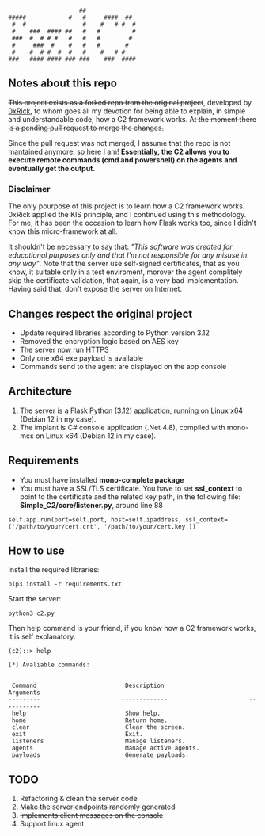 ```                                                                                                                                                                                                                                            
                    ##                                                                                                                                                                                                                      
#####            #   #     ####  ##                                                                                                                                                                                                         
 #  #                #    #   # #  #                                                                                                                                                                                                        
 #    ###  #### ##   #   #         #                                                                                                                                                                                                        
 ###  #  # # #   #   #   #        #                                                                                                                                                                                                         
 #     ###  #    #   #   #       #                                                                                                                                                                                                          
 #    #  # #  #  #   #    #   # #                                                                                                                                                                                                           
###   #### #### ### ###    ###  ####      
```

## Notes about this repo
~~This project exists as a forked repo from the original project~~, developed by [0xRick](https://0xrick.github.io/misc/c2/), to whom goes all my devotion for being able to explain, in simple and understandable code, how a C2 framework works. 
~~At the moment there is a pending pull request to merge the changes.~~ 

Since the pull request was not merged, I assume that the repo is not mantained anymore, so here I am!
<b>Essentially, the C2 allows you to execute remote commands (cmd and powershell) on the agents and eventually get the output.</b>

### Disclaimer
The only pourpose of this project is to learn how a C2 framework works. 0xRick applied the KIS principle, and I continued using this methodology. For me, it has been the occasion to learn how Flask works too, since I didn't know this micro-framework at all.

It shouldn't be necessary to say that: <i>"This software was created for educational purposes only and that I'm not responsible for any misuse in any way"</i>. 
Note that the server use self-signed certificates, that as you know, it suitable only in a test enviroment, morover the agent complitely skip the certificate validation, that again, is a very bad implementation. Having said that, don't
expose the server on Internet.

## Changes respect the original project
- Update required libraries according to Python version 3.12
- Removed the encryption logic based on AES key
- The server now run HTTPS
- Only one x64 exe payload is available
- Commands send to the agent are displayed on the app console


## Architecture

1. The server is a Flask Python (3.12) application, running on Linux x64 (Debian 12 in my case).
2. The implant is C# console application (.Net 4.8), compiled with mono-mcs on Linux x64 (Debian 12 in my case).


## Requirements

- You must have installed <b>mono-complete package</b>
- You must have a SSL/TLS certificate. You have to set <b>ssl_context</b> to point to the certificate and the related key path, in the following file: <b>Simple_C2/core/listener.py</b>, around line 88

```
self.app.run(port=self.port, host=self.ipaddress, ssl_context=('/path/to/your/cert.crt', '/path/to/your/cert.key'))
```

## How to use

Install the required libraries:

```
pip3 install -r requirements.txt
```

Start the server:

```
python3 c2.py
```
Then help command is your friend, if you know how a C2 framework works, it is self explanatory.

    (c2)::> help
    
    [*] Avaliable commands: 
    
    
     Command                         Description                         Arguments
    ---------                       -------------                       -----------
     help                            Show help.                          
     home                            Return home.                        
     clear                           Clear the screen.                   
     exit                            Exit.                               
     listeners                       Manage listeners.                   
     agents                          Manage active agents.               
     payloads                        Generate payloads.                  



## TODO
1. Refactoring & clean the server code
2. ~~Make the server endpoints randomly generated~~
3. ~~Implements client messages on the console~~
4. Support linux agent

    



